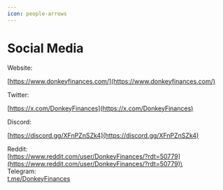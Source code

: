```yaml
---
icon: people-arrows
---
```


# Social Media

Website:&#x20;

[https://www.donkeyfinances.com/](https://www.donkeyfinances.com/)

Twitter:&#x20;

[https://x.com/DonkeyFinances](https://x.com/DonkeyFinances)

Discord:&#x20;

[https://discord.gg/XFnPZnSZk4](https://discord.gg/XFnPZnSZk4)

Reddit:\
[https://www.reddit.com/user/DonkeyFinances/?rdt=50779](https://www.reddit.com/user/DonkeyFinances/?rdt=50779)\
\
Telegram:\
[t.me/DonkeyFinances](https://t.me/DonkeyFinances)
